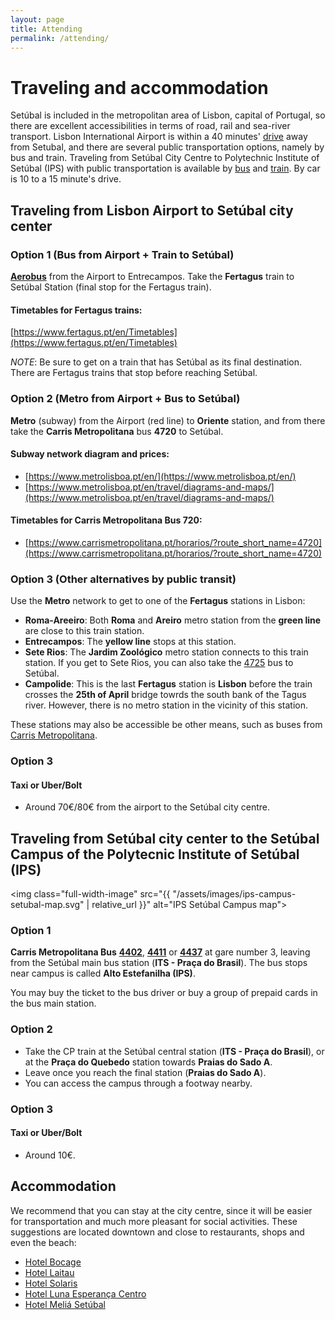 ```yaml
---
layout: page
title: Attending
permalink: /attending/
---
```



# Traveling and accommodation

Setúbal is included in the metropolitan area of Lisbon, capital of Portugal, so there are excellent accessibilities in terms of road, rail and sea-river transport.
Lisbon International Airport is within a 40 minutes' [drive](https://www.google.pt/maps/dir/Aeroporto+de+Lisboa,+Lisboa/Instituto+Polit%C3%A9cnico+de+Set%C3%BAbal,+Campus+do+IPS+-+Estefanilha,+2910-761+Set%C3%BAbal/@38.6552324,-9.1487701,11z/data=!3m1!4b1!4m14!4m13!1m5!1m1!1s0xd19324616d90183:0xa66a53e58036d46!2m2!1d-9.1353667!2d38.7755936!1m5!1m1!1s0xd1937b2c60f8f47:0xa0df10aa0caa2efa!2m2!1d-8.838784!2d38.522082!3e0) away from Setubal, and there are several public transportation options, namely by bus and train.
Traveling from Setúbal City Centre to Polytechnic Institute of Setúbal (IPS) with public transportation is available by [bus](https://www.google.pt/maps/dir/Av.+Lu%C3%ADsa+Todi,+Set%C3%BAbal/Instituto+Polit%C3%A9cnico+de+Set%C3%BAbal,+Campus+do+IPS+-+Estefanilha,+2910-761+Set%C3%BAbal/@38.5242738,-8.9012111,13z/data=!3m1!4b1!4m16!4m15!1m5!1m1!1s0xd1943087fa78ac3:0xcba956c8ab93fa57!2m2!1d-8.8913472!2d38.5227998!1m5!1m1!1s0xd1937b2c60f8f47:0xa0df10aa0caa2efa!2m2!1d-8.838784!2d38.522082!2m1!5e0!3e3) and [train](https://www.google.pt/maps/dir/Av.+Lu%C3%ADsa+Todi,+Set%C3%BAbal/Instituto+Polit%C3%A9cnico+de+Set%C3%BAbal,+Campus+do+IPS+-+Estefanilha,+2910-761+Set%C3%BAbal/@38.5197762,-8.8994739,13z/data=!3m1!4b1!4m14!4m13!1m5!1m1!1s0xd1943087fa78ac3:0xcba956c8ab93fa57!2m2!1d-8.8913472!2d38.5227998!1m5!1m1!1s0xd1937b2c60f8f47:0xa0df10aa0caa2efa!2m2!1d-8.838784!2d38.522082!3e0?entry=ttu). By car is 10 to a 15 minute's drive.

## Traveling from Lisbon Airport to Setúbal city center

### Option 1 (Bus from Airport + Train to Setúbal)
[**Aerobus**](https://www.visitportugal.com/en/content/aerobus) from the Airport to Entrecampos. Take the **Fertagus** train to Setúbal Station (final stop for the Fertagus train).

#### Timetables for Fertagus trains:
[https://www.fertagus.pt/en/Timetables](https://www.fertagus.pt/en/Timetables)

*NOTE*: Be sure to get on a train that has Setúbal as its final destination. There are Fertagus trains that stop before reaching Setúbal.

### Option 2 (Metro from Airport + Bus to Setúbal)
**Metro** (subway) from the Airport (red line) to **Oriente** station, and from there take the **Carris Metropolitana** bus **4720** to Setúbal.

#### Subway network diagram and prices:
- [https://www.metrolisboa.pt/en/](https://www.metrolisboa.pt/en/)
- [https://www.metrolisboa.pt/en/travel/diagrams-and-maps/](https://www.metrolisboa.pt/en/travel/diagrams-and-maps/)

#### Timetables for Carris Metropolitana Bus 720:
- [https://www.carrismetropolitana.pt/horarios/?route_short_name=4720](https://www.carrismetropolitana.pt/horarios/?route_short_name=4720)

### Option 3 (Other alternatives by public transit)
Use the **Metro** network to get to one of the **Fertagus** stations in Lisbon:
- **Roma-Areeiro**: Both **Roma** and **Areiro** metro station from the **green line** are close to this train station.
- **Entrecampos**: The **yellow line** stops at this station. 
- **Sete Rios**: The **Jardim Zoológico** metro station connects to this train station. If you get to Sete Rios, you can also take the [4725](https://www.carrismetropolitana.pt/horarios/?route_short_name=4720) bus to Setúbal.
- **Campolide**: This is the last **Fertagus** station is **Lisbon** before the train crosses the **25th of April** bridge towrds the south bank of the Tagus river. However, there is no metro station in the vicinity of this station.

These stations may also be accessible be other means, such as buses from [Carris Metropolitana](https://www.carrismetropolitana.pt/horarios/).

### Option 3
#### Taxi or Uber/Bolt
- Around 70€/80€ from the airport to the Setúbal city centre.

## Traveling from Setúbal city center to the Setúbal Campus of the Polytecnic Institute of Setúbal (IPS)
<!-- <iframe src="https://www.google.com/maps/embed?pb=!1m18!1m12!1m3!1d3699.009577415582!2d-8.839709268002855!3d38.52163775658417!2m3!1f0!2f0!3f0!3m2!1i1024!2i768!4f13.1!3m3!1m2!1s0xd1937b2c60f8f47%3A0xa0df10aa0caa2efa!2sPolytechnic%20Institute%20of%20Set%C3%BAbal!5e1!3m2!1sen!2spt!4v1687544206242!5m2!1sen!2spt" width="600" height="450" style="border:0;" allowfullscreen="" loading="lazy" referrerpolicy="no-referrer-when-downgrade"></iframe> -->

<img class="full-width-image" src="{{ "/assets/images/ips-campus-setubal-map.svg" | relative_url }}" alt="IPS Setúbal Campus map">


### Option 1
**Carris Metropolitana Bus** [**4402**](https://www.carrismetropolitana.pt/horarios/?route_short_name=4402), [**4411**](https://www.carrismetropolitana.pt/horarios/?route_short_name=4411) or [**4437**](https://www.carrismetropolitana.pt/horarios/?route_short_name=4437) at gare number 3, leaving from the Setúbal main bus station (**ITS - Praça do Brasil**). The bus stops near campus is called **Alto Estefanilha (IPS)**.

You may buy the ticket to the bus driver or buy a group of prepaid cards in the bus main station.

### Option 2
- Take the CP train at the Setúbal central station (**ITS - Praça do Brasil**), or at the **Praça do Quebedo** station towards **Praias do Sado A**. 
- Leave once you reach the final station (**Praias do Sado A**).
- You can access the campus through a footway nearby.

### Option 3
#### Taxi or Uber/Bolt
- Around 10€.

## Accommodation
We recommend that you can stay at the city centre, since it will be easier for transportation and much more pleasant for social activities. These suggestions are located downtown and  close to restaurants, shops and even the beach:
- [Hotel Bocage](https://www.booking.com/hotel/pt/residencial-bocage.html)
- [Hotel Laitau](http://www.hotellaitau.pt/)
- [Hotel Solaris](http://www.solarishotel.pt/)
- [Hotel Luna Esperança Centro](https://www.lunahoteis.com/en/luna-esperanca/the-hotel.html)
- [Hotel Meliá Setúbal](https://www.meliasetubal.com/)
